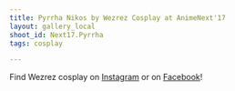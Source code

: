 ```yaml
---
title: Pyrrha Nikos by Wezrez Cosplay at AnimeNext'17
layout: gallery_local
shoot_id: Next17.Pyrrha
tags: cosplay

---
```


Find Wezrez cosplay on [Instagram](https://www.instagram.com/wezrez/) or on [Facebook](https://www.facebook.com/wezrezcosplay/)! 

